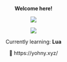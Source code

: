 <p align="center">
  <b>Welcome here!</b>
<p align="center">
  <img src="https://komarev.com/ghpvc/?username=devyohny&color=grey">
<p align="center">
  <img src="https://discord.c99.nl/widget/theme-4/838150992310435851.png" />
<p align="center">
  Currently learning: <b>Lua</b>
<p align="center">
  🧪   https://yohny.xyz/



